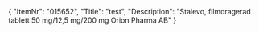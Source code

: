 {
  "ItemNr": "015652",
  "Title": "test",
  "Description": "Stalevo, filmdragerad tablett 50 mg/12,5 mg/200 mg Orion Pharma AB"
}